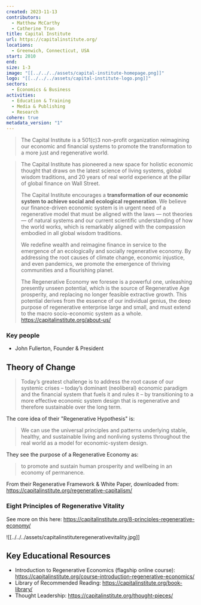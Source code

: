 ```yaml
---
created: 2023-11-13
contributors:
  - Matthew McCarthy
  - Catherine Tran
title: Capital Institute
url: https://capitalinstitute.org/
locations:
  - Greenwich, Connecticut, USA
start: 2010
end: 
size: 1-3
image: "[[../../../assets/capital-institute-homepage.png]]"
logo: "[[../../../assets/capital-institute-logo.png]]"
sectors:
  - Economics & Business
activities:
  - Education & Training
  - Media & Publishing
  - Research
cohere: true
metadata_version: "1"
---
```

>The Capital Institute is a 501(c)3 non-profit organization reimagining our economic and financial systems to promote the transformation to a more just and regenerative world.

>The Capital Institute has pioneered a new space for holistic economic thought that draws on the latest science of living systems, global wisdom traditions, and 20 years of real world experience at the pillar of global finance on Wall Street.
>
>The Capital Institute encourages a **transformation of our economic system to achieve social and ecological regeneration**. We believe our finance-driven economic system is in urgent need of a regenerative model that must be aligned with the laws — not theories — of natural systems and our current scientific understanding of how the world works, which is remarkably aligned with the compassion embodied in all global wisdom traditions.
>
>We redefine wealth and reimagine finance in service to the emergence of an ecologically and socially regenerative economy. By addressing the root causes of climate change, economic injustice, and even pandemics, we promote the emergence of thriving communities and a flourishing planet.
>
>The Regenerative Economy we foresee is a powerful one, unleashing presently unseen potential, which is the source of Regenerative Age prosperity, and replacing no longer feasible extractive growth. This potential derives from the essence of our individual genius, the deep purpose of regenerative enterprise large and small, and must extend to the macro socio-economic system as a whole.
https://capitalinstitute.org/about-us/

### Key people 

- John Fullerton, Founder & President

## Theory of Change 

>Today’s greatest challenge is to address the root cause of our systemic crises – today’s dominant (neoliberal) economic paradigm and the financial system that fuels it and rules it – by transitioning to a more effective economic system design that is regenerative and therefore sustainable over the long term.

The core idea of their "Regenerative Hypothesis" is: 
>We can use the universal principles and patterns underlying stable, healthy, and sustainable living and nonliving systems throughout the real world as a model for economic-system design.

They see the purpose of a Regenerative Economy as:
>to promote and sustain human prosperity and wellbeing in an economy of permanence.

From their Regenerative Framework & White Paper, downloaded from: https://capitalinstitute.org/regenerative-capitalism/

### Eight Principles of Regenerative Vitality

See more on this here: https://capitalinstitute.org/8-principles-regenerative-economy/

![[../../../assets/capitalinstituteregenerativevitality.jpg]]

## Key Educational Resources 

- Introduction to Regenerative Economics (flagship online course): https://capitalinstitute.org/course-introduction-regenerative-economics/
- Library of Recommended Reading: https://capitalinstitute.org/book-library/
- Thought Leadership: https://capitalinstitute.org/thought-pieces/


